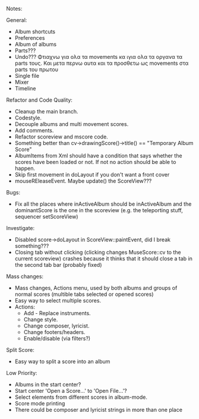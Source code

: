 Notes:

General:
 - Album shortcuts
 - Preferences
 - Album of albums
 - Parts???
 - Undo??? Φτιαχνω για ολα τα movements κα ιγια ολα τα οργανα τα parts τους. Και μετα περνω αυτα και τα προσθετω ως movements στα parts του πρωτου
 - Single file
 - Mixer
 - Timeline

 Refactor and Code Quality:
 - Cleanup the main branch.
 - Codestyle.
 - Decouple albums and multi movement scores.
 - Add comments.
 - Refactor scoreview and mscore code.
 - Something better than cv->drawingScore()->title() == "Temporary Album Score"
 - AlbumItems from Xml should have a condition that says whether the scores have been loaded or not. If not no action should be able to happen.
 - Skip first movement in doLayout if you don't want a front cover
 - mouseREleaseEvent. Maybe update() the ScoreView???

 Bugs:
 - Fix all the places where inActiveAlbum should be inActiveAlbum and the dominantScore is the one in the scoreview (e.g. the teleporting stuff, sequencer setScoreView)

 Investigate:
 - Disabled score->doLayout in ScoreView::paintEvent, did I break something???
 - Closing tab without clicking (clicking changes MuseScore::cv to the current scoreview) crashes because it thinks that it should close a tab in the second tab bar (probably fixed)

Mass changes:
 - Mass changes, Actions menu, used by both albums and groups of normal scores (multible tabs selected or opened scores)
 - Easy way to select multiple scores.
 - Actions:
    - Add - Replace instruments.
    - Change style.
    - Change composer, lyricist.
    - Change footers/headers.
    - Enable/disable (via filters?)

Split Score:
 - Easy way to split a score into an album

 Low Priority:
 - Albums in the start center?
 - Start center 'Open a Score...' to 'Open File...'?
 - Select elements from different scores in album-mode.
 - Score mode printing
 - There could be composer and lyricist strings in more than one place

